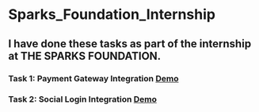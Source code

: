 # Sparks_Foundation_Internship
## I have done these tasks as part of the internship at THE SPARKS FOUNDATION.

### Task 1: Payment Gateway Integration [Demo](https://wonderful-kepler-d00fd4.netlify.app/)

### Task 2: Social Login Integration [Demo](https://socialsigninintegration.web.app/)

